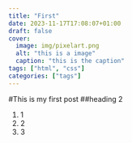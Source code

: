 ```yaml
---
title: "First"
date: 2023-11-17T17:08:07+01:00
draft: false
cover:
  image: img/pixelart.png
  alt: "this is a image"
  caption: "this is the caption"
tags: ["html", "css"]
categories: ["tags"]
---
```


#This is my first post
##heading 2

1. 1
2. 2
3. 3
